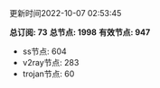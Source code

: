 更新时间2022-10-07 02:53:45

**总订阅: 73**
**总节点: 1998**
**有效节点: 947**
- ss节点: 604
- v2ray节点: 283
- trojan节点: 60
